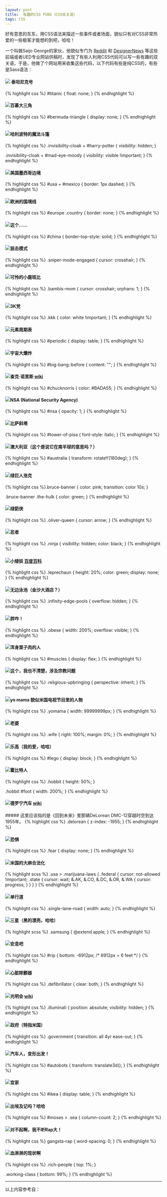 ```yaml
---
layout: post
title:  有趣的CSS PUNS（CSS双关语）
tags: CSS
---
```

好有意思的东东，用CSS语法来描述一些事件或者场面，貌似只有对CSS非常热爱的一些极客才能想的到吧，哈哈！

一个叫做Saijo George的家伙，他貌似专门为 [Reddit](http://www.reddit.com/r/web_design/comments/2nxdb8/css_puns_can_you_come_up_with_more/) 和 [DesignerNews](https://news.layervault.com/stories/39607-life-saver-css-code) 等这些前端或者UED专业网站供稿时，发现了有些人利用CSS代码可以写一些有趣的双关语，于是，他做了个网站用来收集这些代码，以下代码有些是纯CSS的，有些是Sass语法：

<!--more-->

<h4 class="css-puns"><img src="{{'/img/css-puns/titanic.png' | prepend: site.baseurl}}"> 泰坦尼克号</h4>
{% highlight css %}
#titanic {
  float: none;
}
{% endhighlight %}

<h4 class="css-puns"><img src="{{'/img/css-puns/bermuda-triangle.png' | prepend: site.baseurl}}">百慕大三角</h4>
{% highlight css %}
#bermuda-triangle {
  display: none;
}
{% endhighlight %}

<h4 class="css-puns"><img src="{{'/img/css-puns/harry-potter.png' | prepend: site.baseurl}}">哈利波特的魔法斗篷</h4>
{% highlight css %}
.invisibility-cloak +
  #harry-potter {
  visibility: hidden;
}

.invisibility-cloak +
  #mad-eye-moody {
  visibility: visible !important;
}
{% endhighlight %}

<h4 class="css-puns"><img src="{{'/img/css-puns/usa-mexico.png' | prepend: site.baseurl}}">美国墨西哥边境</h4>
{% highlight css %}
#usa + #mexico {
  border: 1px dashed;
}
{% endhighlight %}

<h4 class="css-puns"><img src="{{'/img/css-puns/europe.png' | prepend: site.baseurl}}">欧洲的国境线</h4>
{% highlight css %}
#europe .country {
  border: none;
}
{% endhighlight %}

<h4 class="css-puns"><img src="{{'/img/css-puns/china.png' | prepend: site.baseurl}}">这个……</h4>
{% highlight css %}
#china {
  border-top-style: solid;
}
{% endhighlight %}

<h4 class="css-puns"><img src="{{'/img/css-puns/sniper.png' | prepend: site.baseurl}}">狙击模式</h4>
{% highlight css %}
.sniper-mode-engaged {
  cursor: crosshair;
}
{% endhighlight %}

<h4 class="css-puns"><img src="{{'/img/css-puns/bambis-mom.png' | prepend: site.baseurl}}">可怜的小鹿班比</h4>
{% highlight css %}
.bambis-mom {
  cursor: crosshair;
  orphans: 1;
}
{% endhighlight %}

<h4 class="css-puns"><img src="{{'/img/css-puns/kkk.png' | prepend: site.baseurl}}">3K党</h4>
{% highlight css %}
.kkk {
  color: white !important;
}
{% endhighlight %}


<h4 class="css-puns"><img src="{{'/img/css-puns/periodic.png' | prepend: site.baseurl}}">元素周期表</h4>
{% highlight css %}
#periodic {
  display: table;
}
{% endhighlight %}

<h4 class="css-puns"><img src="{{'/img/css-puns/big-bang.png' | prepend: site.baseurl}}">宇宙大爆炸</h4>
{% highlight css %}
#big-bang::before {
  content: "";
}
{% endhighlight %}

<h4 class="css-puns"><img src="{{'/img/css-puns/chucknorris.png' | prepend: site.baseurl}}">查克·诺里斯 <a href="https://www.google.com.sg/url?sa=t&rct=j&q=&esrc=s&source=web&cd=19&cad=rja&uact=8&ved=0CJwBEJoTKAAwEg&url=http%3A%2F%2Fzh.wikipedia.org%2Fzh-cn%2F%25E6%259F%25A5%25E5%2585%258B%25C2%25B7%25E8%25AB%25BE%25E9%2587%258C%25E6%2596%25AF&ei=6qnhVMKdE4P_ugTC84LYCg&usg=AFQjCNHb1FtmmWSy2qnhHTLntsgI1LbGQw&sig2=otxdc60CyzcKc9qqSdAPLA&bvm=bv.85970519,d.c2E">wiki</a></h4>
{% highlight css %}
#chucknorris {
  color: #BADA55;
}
{% endhighlight %}

<h4 class="css-puns"><img src="{{'/img/css-puns/none.png' | prepend: site.baseurl}}">NSA (National Security Agency)</h4>
{% highlight css %}
#nsa {
  opacity: 1;
}
{% endhighlight %}

<h4 class="css-puns"><img src="{{'/img/css-puns/tower-of-pisa.png' | prepend: site.baseurl}}">比萨斜塔</h4>
{% highlight css %}
#tower-of-pisa {
  font-style: italic;
}
{% endhighlight %}

<h4 class="css-puns"><img src="{{'/img/css-puns/australia.png' | prepend: site.baseurl}}">澳大利亚（这个是说它在南半球的意思吗？）</h4>
{% highlight css %}
#australia {
  transform: rotateY(180deg);
}
{% endhighlight %}

<h4 class="css-puns"><img src="{{'/img/css-puns/bruce-banner.png' | prepend: site.baseurl}}">绿巨人浩克</h4>
{% highlight css %}.bruce-banner {
  color: pink;
  transition: color 10s;
}

.bruce-banner .the-hulk {
  color: green;
}
{% endhighlight %}

<h4 class="css-puns"><img src="{{'/img/css-puns/oliver-queen.png' | prepend: site.baseurl}}">绿箭侠</h4>
{% highlight css %}
.oliver-queen {
  cursor: arrow;
}
{% endhighlight %}

<h4 class="css-puns"><img src="{{'/img/css-puns/ninja.png' | prepend: site.baseurl}}">忍者</h4>
{% highlight css %}
.ninja {
  visibility: hidden;
  color: black;
}
{% endhighlight %}

<h4 class="css-puns"><img src="{{'/img/css-puns/leprechaun.png' | prepend: site.baseurl}}">小矮妖 <a href="http://baike.baidu.com/view/1422868.htm">百度百科</a></h4>
{% highlight css %}
.leprechaun {
  height: 20%;
  color: green;
  display: none;
}
{% endhighlight %}

<h4 class="css-puns"><img src="{{'/img/css-puns/none.png' | prepend: site.baseurl}}">无边泳池（金沙大酒店？）</h4>
{% highlight css %}
.infinity-edge-pools {
  overflow: hidden;
}
{% endhighlight %}

<h4 class="css-puns"><img src="{{'/img/css-puns/obese.png' | prepend: site.baseurl}}">胖咋！</h4>
{% highlight css %}
.obese {
  width: 200%;
  overflow: visible;
}
{% endhighlight %}

<h4 class="css-puns"><img src="{{'/img/css-puns/muscles.png' | prepend: site.baseurl}}">浑身栗子肉的人</h4>
{% highlight css %}
#muscles {
  display: flex;
}
{% endhighlight %}

<h4 class="css-puns"><img src="{{'/img/css-puns/none.png' | prepend: site.baseurl}}">这个，我也不清楚，涉及宗教问题</h4>
{% highlight css %}
.religious-upbringing {
  perspective: inherit;
}
{% endhighlight %}

<h4 class="css-puns"><img src="{{'/img/css-puns/yomama.png' | prepend: site.baseurl}}">yo mama 貌似米国电视节目里的人物</h4>
{% highlight css %}
.yomama {
  width: 99999999px;
}
{% endhighlight %}

<h4 class="css-puns"><img src="{{'/img/css-puns/wife.png' | prepend: site.baseurl}}">老婆</h4>
{% highlight css %}
.wife {
  right: 100%;
  margin: 0%;
}
{% endhighlight %}

<h4 class="css-puns"><img src="{{'/img/css-puns/lego.png' | prepend: site.baseurl}}">乐高（我的爱，哈哈）</h4>
{% highlight css %}
#lego {
  display: block;
}
{% endhighlight %}

<h4 class="css-puns"><img src="{{'/img/css-puns/hobbit.png' | prepend: site.baseurl}}">霍比特人</h4>
{% highlight css %}
.hobbit {
  height: 50%;
}

.hobbit #foot {
  width: 200%;
}
{% endhighlight %}

<h4 class="css-puns"><img src="{{'/img/css-puns/delorean.png' | prepend: site.baseurl}}">德罗宁汽车 <a href="https://www.google.com.hk/url?sa=t&rct=j&q=&esrc=s&source=web&cd=16&cad=rja&uact=8&ved=0CHgQmhMoADAP&url=http%3A%2F%2Fzh.wikipedia.org%2Fzh-cn%2F%25E5%25BE%25B7%25E7%25BE%2585%25E5%25AF%25A7%25E6%25B1%25BD%25E8%25BB%258A%25E5%2585%25AC%25E5%258F%25B8&ei=9K_hVJaJGo6xuQSZqYHgAQ&usg=AFQjCNGLCtUldju8FHyBKj278eU8zfTYgg&sig2=WC3ZgVxmqyXivmD_7c4x6A">wiki</a></h4>
##### 这里应该指的是《回到未来》里那辆DeLorean DMC-12穿越时空到达1955年。
{% highlight css %}
.delorean {
  z-index: -1955;
}
{% endhighlight %}

<h4 class="css-puns"><img src="{{'/img/css-puns/none.png' | prepend: site.baseurl}}">恐惧</h4>
{% highlight css %}
.fear {
  display: none;
}
{% endhighlight %}

<h4 class="css-puns"><img src="{{'/img/css-puns/none.png' | prepend: site.baseurl}}">米国的大麻合法化</h4>
{% highlight scss %}
.usa > .marijuana-laws {
  .federal {
    cursor: not-allowed !important;
    .state {
      cursor: wait;
      &.AK, &.CO, &.DC, &.OR, &.WA {
        cursor: progress;
      }
    }
  }
}
{% endhighlight %}

<h4 class="css-puns"><img src="{{'/img/css-puns/none.png' | prepend: site.baseurl}}">单行道</h4>
{% highlight css %}
.single-lane-road {
  width: auto;
}
{% endhighlight %}

<h4 class="css-puns"><img src="{{'/img/css-puns/none.png' | prepend: site.baseurl}}">三星（黑的漂亮，哈哈）</h4>
{% highlight scss %}
.samsung {
  @extend apple;
}
{% endhighlight %}

<h4 class="css-puns"><img src="{{'/img/css-puns/rip.png' | prepend: site.baseurl}}">安息吧</h4>
{% highlight css %}
#rip {
  bottom: -6912px;
  /* 6912px = 6 feet */
}
{% endhighlight %}

<h4 class="css-puns"><img src="{{'/img/css-puns/none.png' | prepend: site.baseurl}}">心脏除颤器</h4>
{% highlight css %}
.defibrillator {
  clear: both;
}
{% endhighlight %}

<h4 class="css-puns"><img src="{{'/img/css-puns/illuminati.png' | prepend: site.baseurl}}">光明会 <a href="http://zh.wikipedia.org/wiki/%E5%85%89%E7%85%A7%E6%B4%BE">wiki</a></h4>
{% highlight css %}
.illuminati {
  position: absolute;
  visibility: hidden;
}
{% endhighlight %}

<h4 class="css-puns"><img src="{{'/img/css-puns/none.png' | prepend: site.baseurl}}">政府（特指米国）</h4>
{% highlight css %}
.government {
  transition: all 4yr ease-out;
}
{% endhighlight %}

<h4 class="css-puns"><img src="{{'/img/css-puns/none.png' | prepend: site.baseurl}}">汽车人，变形出发！</h4>
{% highlight css %}
#autobots {
  transform: translate3d();
}
{% endhighlight %}

<h4 class="css-puns"><img src="{{'/img/css-puns/none.png' | prepend: site.baseurl}}">宜家</h4>
{% highlight css %}
#ikea {
  display: table;
}
{% endhighlight %}

<h4 class="css-puns"><img src="{{'/img/css-puns/none.png' | prepend: site.baseurl}}">出埃及记吗？哈哈</h4>
{% highlight css %}
#moses > .sea {
  column-count: 2;
}
{% endhighlight %}

<h4 class="css-puns"><img src="{{'/img/css-puns/none.png' | prepend: site.baseurl}}">对不起啊，我不听Rap大！</h4>
{% highlight css %}
gangsta-rap {
  word-spacing: 0;
}
{% endhighlight %}

<h4 class="css-puns"><img src="{{'/img/css-puns/none.png' | prepend: site.baseurl}}">血淋淋的现状啊</h4>
{% highlight css %}
.rich-people {
  top: 1%;
}

.working-class {
  bottom: 99%;
}
{% endhighlight %}
<hr>
以上内容参考自：<span class="fa fa-link"></span> <http://saijogeorge.com/css-puns/>
